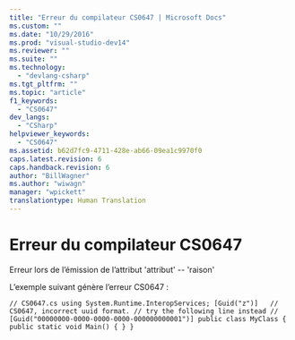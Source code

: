 ```yaml
---
title: "Erreur du compilateur CS0647 | Microsoft Docs"
ms.custom: ""
ms.date: "10/29/2016"
ms.prod: "visual-studio-dev14"
ms.reviewer: ""
ms.suite: ""
ms.technology: 
  - "devlang-csharp"
ms.tgt_pltfrm: ""
ms.topic: "article"
f1_keywords: 
  - "CS0647"
dev_langs: 
  - "CSharp"
helpviewer_keywords: 
  - "CS0647"
ms.assetid: b62d7fc9-4711-428e-ab66-09ea1c9970f0
caps.latest.revision: 6
caps.handback.revision: 6
author: "BillWagner"
ms.author: "wiwagn"
manager: "wpickett"
translationtype: Human Translation
---
```

# Erreur du compilateur CS0647
Erreur lors de l’émission de l’attribut 'attribut' \-\- 'raison'  
  
 L’exemple suivant génère l’erreur CS0647 :  
  
```  
// CS0647.cs using System.Runtime.InteropServices; [Guid("z")]   // CS0647, incorrect uuid format. // try the following line instead // [Guid("00000000-0000-0000-0000-000000000001")] public class MyClass { public static void Main() { } }  
```